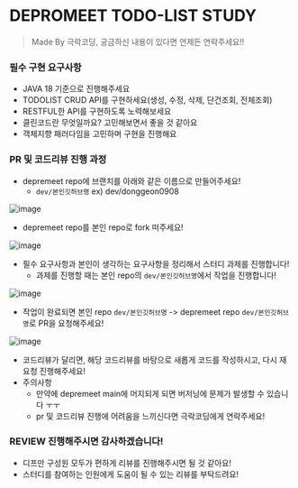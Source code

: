 # DEPROMEET TODO-LIST STUDY
> Made By 극락코딩, 궁금하신 내용이 있다면 언제든 연락주세요!!

### 필수 구현 요구사항
- JAVA 18 기준으로 진행해주세요
- TODOLIST CRUD API를 구현하세요(생성, 수정, 삭제, 단건조회, 전체조회)
- RESTFUL한 API를 구현하도록 노력해보세요
- 클린코드란 무엇일까요? 고민해보면서 좋을 것 같아요
- 객체지향 패러다임을 고민하며 구현을 진행해요

### PR 및 코드리뷰 진행 과정
- depremeet repo에 브랜치를 아래와 같은 이름으로 만들어주세요!
  - `dev/본인깃허브명` ex) dev/donggeon0908

![image](https://user-images.githubusercontent.com/50691225/160888908-a88d268a-ad64-46d1-8221-4545c0a673d4.png) 
  
- depremeet repo를 본인 repo로 fork 떠주세요!

![image](https://user-images.githubusercontent.com/50691225/160888086-46e83ab7-e65a-48ec-a361-47cfad208278.png)

- 필수 요구사항과 본인이 생각하는 요구사항을 정리해서 스터디 과제를 진행합니다!
  - 과제를 진행할 때는 본인 repo의 `dev/본인깃허브명`에서 작업을 진행합니다!

![image](https://user-images.githubusercontent.com/50691225/160888417-2f7a8903-b9b1-4c8c-a820-dfb30ad5b882.png)


- 작업이 완료되면 본인 repo `dev/본인깃허브명` -> depremeet repo `dev/본인깃허브명`로 PR을 요청해주세요!

![image](https://user-images.githubusercontent.com/50691225/160888687-69d9a465-5356-472b-ab2c-b53191d5b3af.png)

- 코드리뷰가 달리면, 해당 코드리뷰를 바탕으로 새롭게 코드를 작성하시고, 다시 재요청 진행해주세요!
- 주의사항
  - 만약에 depremeet main에 머지되게 되면 버저닝에 문제가 발생할 수 있습니다 ㅜㅜ
  - pr 및 코드리뷰 진행에 어려움을 느끼신다면 극락코딩에게 연락주세요!


### REVIEW 진행해주시면 감사하겠습니다!
- 디프만 구성원 모두가 편하게 리뷰를 진행해주시면 될 것 같아요!
- 스터디를 참여하는 인원에게 도움이 될 수 있는 리뷰를 부탁드려요!
